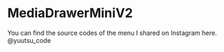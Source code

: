 # MediaDrawerMiniV2
You can find the source codes of the menu I shared on Instagram here. @yuutsu_code
